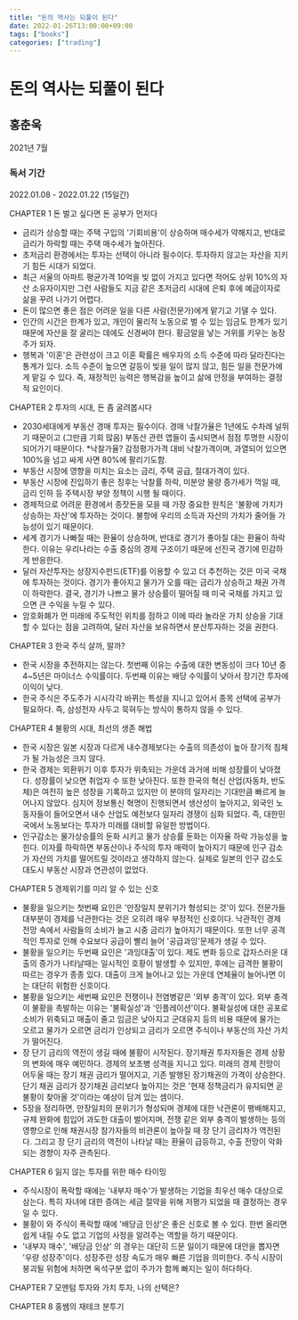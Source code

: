 ```yaml
---
title: "돈의 역사는 되풀이 된다"
date: 2022-01-26T13:00:00+09:00
tags: ["books"]
categories: ["trading"]
---
```


# 돈의 역사는 되풀이 된다

 ## 홍춘욱
 2021년 7월

 ### 독서 기간 
 2022.01.08 - 2022.01.22 (15일간)

 CHAPTER 1 돈 벌고 싶다면 돈 공부가 먼저다
  - 금리가 상승할 때는 주택 구입의 '기회비용'이 상승하며 매수세가 약해지고, 반대로 금리가 하락할 때는 주택 매수세가 높아진다.
  - 초저금리 환경에서는 투자는 선택이 아니라 필수이다. 투자하지 않고는 자산을 지키기 힘든 시대가 되었다.
  - 최근 서울의 아파트 평균가격 10억을 빚 없이 가지고 있다면 적어도 상위 10%의 자산 소유자이지만 그런 사람들도 지금 같은 초저금리 시대에 은퇴 후에 예금이자로 삶을 꾸려 나가기 어렵다.
  - 돈이 많으면 좋은 점은 어려운 일을 다른 사람(전문가)에게 맡기고 기댈 수 있다. 
  - 인간의 시간은 한계가 있고, 개인이 물리적 노동으로 벌 수 있는 임금도 한계가 있기 때문에 자산을 잘 굴리는 데에도 신경써야 한다. 황금알을 낳는 거위를 키우는 농장주가 되자.
  - 행복과 '이혼'은 관련성이 크고 이혼 확률은 배우자의 소득 수준에 따라 달라진다는 통계가 있다. 소득 수준이 높으면 갈등이 빚을 일이 많지 않고, 힘든 일을 전문가에게 맡길 수 있다. 즉, 재정적인 능력은 행복감을 높이고 삶에 안정을 부여하는 결정적 요인이다.

 CHAPTER 2 투자의 시대, 돈 좀 굴려봅시다
 - 2030세대에게 부동산 경매 투자는 필수이다. 경매 낙찰가율은 1년에도 수차례 널뛰기 때문이고 (그만큼 기회 많음) 부동산 관련 앱들이 출시되면서 점점 투명한 시장이 되어가기 때문이다. *낙찰가율? 감정평가가격 대비 낙찰가격이며, 과열되어 있으면 100%을 넘고 싸게 사면 80%에 팔리기도함.
 - 부동산 시장에 영향을 미치는 요소는 금리, 주택 공급, 절대가격이 있다.
 - 부동산 시장에 진입하기 좋은 징후는 낙찰률 하락, 미분양 물량 증가세가 꺽일 때, 금리 인하 등 주택시장 부양 정책이 시행 될 때이다.
 - 경제적으로 어려운 환경에서 종잣돈을 모을 때 가장 중요한 원칙은 '불황에 가치가 상승하는 자산'에 투자하는 것이다. 불항에 우리의 소득과 자산의 가치가 줄어들 가능성이 있기 때문이다.
 - 세계 경기가 나빠질 때는 환율이 상승하며, 반대로 경기가 좋아질 대는 환율이 하락한다. 이유는 우리나라는 수출 중심의 경제 구조이기 때문에 선진국 경기에 민감하게 반응한다.
 - 달러 자산투자는 상장지수펀드(ETF)를 이용할 수 있고 더 추천하는 것은 미국 국채에 투자하는 것이다. 경기가 좋아지고 물가가 오를 때는 금리가 상승하고 채권 가격이 하락한다. 결국, 경기가 나쁘고 물가 상승률이 떨어질 때 미국 국채를 가지고 있으면 큰 수익을 누릴 수 있다.
 - 암호화폐가 먼 미래에 주도적인 위치를 점하고 이에 따라 놀라운 가치 상승을 기대할 수 있다는 점을 고려하여, 달러 자산을 보유하면서 분산투자하는 것을 권한다.


 CHAPTER 3 한국 주식 살까, 말까?
 - 한국 시장을 추전하지는 않는다. 첫번째 이유는 수출에 대한 변동성이 크다 10년 중 4~5년은 마이너스 수익률이다. 두번째 이유는 배당 수익률이 낮아서 장기간 투자에 이익이 낮다.
 - 한국 주식은 주도주가 시시각각 바뀌는 특성을 지니고 있어서 종목 선택에 공부가 필요하다. 즉, 삼성전자 사두고 묵혀두는 방식이 통하지 않을 수 있다.

 CHAPTER 4 불황의 시대, 최선의 생존 해법
 - 한국 시장은 일본 시장과 다르게 내수경제보다는 수출의 의존성이 높아 장기적 침체가 될 가능성은 크지 않다.
 - 한국 경제는 외환위기 이후 투자가 위축되는 가운데 과거에 비해 성장률이 낮아졌다. 성장률이 낮으면 취업자 수 또한 낮아진다. 또한 한국의 혁신 산업(자동차, 반도체)은 여전히 높은 성장을 기록하고 있지만 이 분야의 일자리는 기대만큼 빠르게 늘어나지 않았다. 심지어 정보통신 혁명이 진행되면서 생산성이 높아지고, 외국인 노동자들이 들어오면서 내수 산업도 예전보다 일자리 경쟁이 심화 되었다. 즉, 대한민국에서 노동보다는 투자가 미래를 대비할 유일한 방법이다.
 - 인구감소는 물가상승률의 둔화 시키고 물가 상승률 둔화는 이자율 하락 가능성을 높힌다. 이자률 하락하면 부동산이나 주식의 투자 매력이 높아지기 때문에 인구 감소가 자산의 가치를 떨어트릴 것이라고 생각하지 않는다. 실제로 일본의 인구 감소도 대도시 부동산 시장과 연관성이 없었다.

 CHAPTER 5 경제위기를 미리 알 수 있는 신호
 - 불황을 일으키는 첫번째 요인은 '만장일치 분위기가 형성되는 것'이 있다. 전문가들 대부분이 경제를 낙관한다는 것은 오히려 매우 부정적인 신호이다. 낙관적인 경제 전망 속에서 사람들의 소비가 늘고 시중 금리가 높아지기 때문이다. 또한 너무 공격적인 투자로 인해 수요보다 공급이 빨리 늘어 '공급과잉'문제가 생길 수 있다.
 - 불황을 일으키는 두번째 요인은 '과잉대출'이 있다. 제도 변화 등으로 갑자스러운 대출의 증가가 나타날때는 일시적인 호황이 발생할 수 있지만, 후에는 급격한 불황이 따르는 경우가 종종 있다. 대출이 크게 늘어나고 있는 가운데 연체율이 늘어나면 이는 대단히 위험한 신호이다.
 - 불황을 일으키는 세번째 요인은 전쟁이나 전염병같은 '외부 충격'이 있다. 외부 충격이 불황을 촉발하는 이유는 '불확실성'과 '인플레이션'이다. 불확실성에 대한 공포로 소비가 위축되고 매출이 줄고 임금은 낮아지고 군대유지 등의 비용 때문에 물가는 오르고 물가가 오르면 금리가 인상되고 금리가 오르면 주식이나 부동산의 자산 가치가 떨어진다.
 - 장 단기 금리의 역전이 생길 때에 불황이 시작된다. 장기채권 투자자들은 경제 상황의 변화에 매우 예민하다. 경제의 보초병 성격을 지니고 있다. 미래의 경제 전망이 어두울 때는 장기 채권 금리가 떨어지고, 기존 발행된 장기채권의 가격이 상승한다. 단기 채권 금리가 장기채권 금리보다 높아지는 것은 '현재 정책금리가 유지되면 곧 불황이 찾아올 것'이라는 예상이 담겨 있는 셈이다.
 - 5장을 정리하면, 만장일치의 분위기가 형성되며 경제에 대한 낙관론이 팽배해지고, 규제 완화에 힘입어 과도한 대출이 벌어지며, 전쟁 같은 외부 충격이 발생하는 등의 영향으로 인해 채권시장 참가자들의 비관론이 높아질 때 장 단기 금리차가 역전된다. 그리고 장 단기 금리의 역전이 나타날 때는 환율이 급등하고, 수출 전망이 악화되는 경향이 자주 관측된다. 

 CHAPTER 6 잃지 않는 투자를 위한 매수 타이밍
 - 주식시장이 폭락할 때에는 '내부자 매수'가 발생하는 기업을 최우선 매수 대상으로 삼는다. 특히 자녀에 대한 증여는 세금 절약을 위해 저평가 되었을 때 결정하는 경우일 수 있다.
 - 불황이 와 주식이 폭락할 때에 '배당금 인상'은 좋은 신호로 볼 수 있다. 한번 올리면 쉽게 내릴 수도 없고 기업의 사정을 알려주는 역할을 하기 때문이다.
 - '내부자 매수', '배당금 인상' 의 경우는 대단히 드문 일이기 때문에 대안을 뽑자면 '우량 성장주'이다. 성장주란 성장 속도가 매우 빠른 기업을 의미한다. 주식 시장이 붕괴될 위험에 처하면 옥석구분 없이 주가가 함께 빠지는 일이 허다하다.

 CHAPTER 7 모멘텀 투자와 가치 투자, 나의 선택은?

 CHAPTER 8 홍쌤의 재테크 분투기